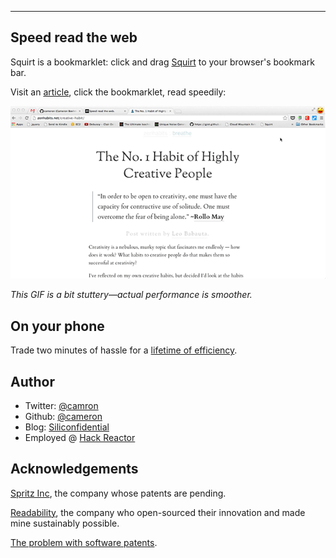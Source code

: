 ---

## Speed read the web

Squirt is a bookmarklet: click and drag <a href="javascript:(function(){  if(window.squirting){    window.squirted && document.dispatchEvent(new Event('squirt.again'));  } else {    window.squirting = true;    var s = document.createElement('script');    s.src = (window.location.search.indexOf('sq-dev') != -1) && '/squirt.js' || '//www.squirt.io/squirt.js';    document.body.appendChild(s);  }})();">Squirt</a> to your browser's bookmark bar.

Visit an [article](http://zenhabits.net/), click the bookmarklet, read speedily:

![In action](/squirt.gif)

*This GIF is a bit stuttery&mdash;actual performance is smoother.*

## On your phone

Trade two minutes of hassle for a [lifetime of efficiency](/mobile.html).

## Author

- Twitter: [@camron](http://twitter.com/camron)
- Github: [@cameron](http://github.com/cameron)
- Blog: [Siliconfidential](http://www.siliconfidential.com)
- Employed @ [Hack Reactor](http://www.hackreactor.com)

## Acknowledgements

[Spritz Inc](http://www.spritzinc.com/), the company whose patents are pending.

[Readability](https://www.readability.com/), the company who open-sourced their innovation and made mine sustainably possible.

[The problem with software patents](http://bit.ly/1fcEHQ3).
